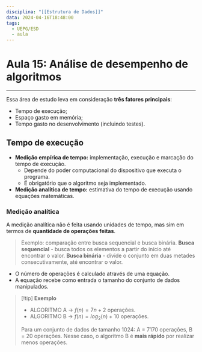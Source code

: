 ```yaml
---
disciplina: "[[Estrutura de Dados]]"
data: 2024-04-16T18:48:00
tags:
  - UEPG/ESD
  - aula
---
```

# Aula 15: Análise de desempenho de algoritmos
- - -
Essa área de estudo leva em consideração **três fatores principais**:
- Tempo de execução;
- Espaço gasto em memória;
- Tempo gasto no desenvolvimento (incluindo testes).

## Tempo de execução

- **Medição empírica de tempo:** implementação, execução e marcação do tempo de execução.
	- Depende do poder computacional do dispositivo que executa o programa.
	- É obrigatório que o algoritmo seja implementado.
- **Medição analítica de tempo:** estimativa do tempo de execução usando equações matemáticas.

### Medição analítica

A medição analítica não é feita usando unidades de tempo, mas sim em termos de **quantidade de operações feitas**.

> Exemplo: comparação entre busca sequencial e busca binária.
> **Busca sequencial** - busca todos os elementos a partir do início até encontrar o valor.
> **Busca binária** - divide o conjunto em duas metades consecutivamente, até encontrar o valor.

- O número de operações é calculado através de uma equação.
- A equação recebe como entrada o tamanho do conjunto de dados manipulados.

> [!tip] **Exemplo**
> - ALGORITMO A -> $f(n) = 7n+2$ operações.
> - ALGORITMO B -> $f(n) = log_{2}(n) + 10$ operações.
> 
> Para um conjunto de dados de tamanho 1024: A = 7170 operações, B = 20 operações. Nesse caso, o algoritmo B é **mais rápido** por realizar menos operações.

